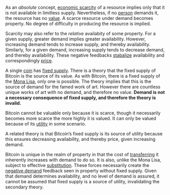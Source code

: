 As an *absolute* concept, [economic scarcity](https://en.m.wikipedia.org/wiki/Scarcity) of a resource implies only that it is not available in limitless supply. Nevertheless, if no [person](Glossary#person) demands it, the resource has no [value](Glossary#value). A scarce resource under demand becomes property. No degree of difficulty in producing the resource is implied.

Scarcity may also refer to the *relative* availabity of some property. For a given supply, greater demand implies greater availability. However, increasing demand tends to increase supply, and thereby availability. Similarly, for a given demand, increasing supply tends to decrease demand, and thereby availability. These negative feedbacks [stabalize](Stability-Property) availability and correspondingly [price](Glossary#price).

A single [coin](Glossary#coin) has [fixed supply](Inflation-Fallacy). There is a theory that the fixed supply of Bitcoin is the source of its value. As with Bitcoin, there is a fixed supply of the [Mona Lisa](https://en.m.wikipedia.org/wiki/Mona_Lisa), only one is possible. The theory implies that this is the source of demand for the famed work of art. However there are countless unique works of art with no demand, and therefore no value. **Demand is not a necessary consequence of fixed supply, and therefore the theory is invalid.**

Bitcoin cannot be valuable only because it is scarce, though it necessarily becomes more scarce the more highly it is valued. It can only be valued because of its [utility](Glossary#utility) in some scenario.

A related theory is that Bitcoin’s fixed supply is its source of utility because this ensures decreasing availability, and thereby price, given increasing demand.

Bitcoin is unique in the realm of property in that the cost of [transferring](Glossary#exchange) it inherently increases with demand to do so. It is also, unlike the Mona Lisa, subject to effective [substitution](Substitution-Principle). These forces necessarily create the [negative demand](Lunar-Fallacy) feedback seen in property without fixed supply. Given that demand determines availability, and no level of demand is assured, it cannot be assumed that fixed supply is a source of utility, invalidating the secondary theory.